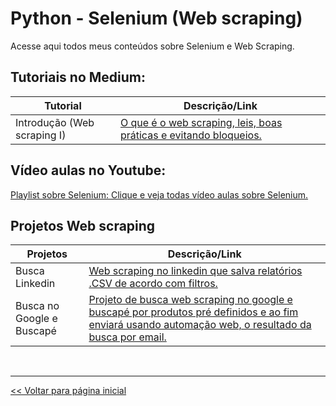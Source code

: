# Python - Selenium (Web scraping)
Acesse aqui todos meus conteúdos sobre Selenium e Web Scraping.

## Tutoriais no Medium:
| Tutorial    | Descrição/Link  |
| --- | --- |
| Introdução (Web scraping I) | [O que é o web scraping, leis, boas práticas e evitando bloqueios.](https://medium.com/@dev.daniel.amorim/python-selenium-web-scraping-i-2754b4fe94cb) |

## Vídeo aulas no Youtube:

[Playlist sobre Selenium: Clique e veja todas vídeo aulas sobre Selenium.](https://www.youtube.com/playlist?list=PLxm8nHbKxiP1PPqIqJPdUel5xC-mz6OZv)

## Projetos Web scraping

| Projetos  | Descrição/Link  |
| --- | --- |
| Busca Linkedin | [Web scraping no linkedin que salva relatórios .CSV de acordo com filtros.](https://github.com/dev-daniel-amorim/WS-Projeto-Busca-Linkedin/blob/main/README.md)  |
| Busca no Google e Buscapé | [Projeto de busca web scraping no google e buscapé por produtos pré definidos e ao fim enviará usando automação web, o resultado da busca por email.](https://github.com/dev-daniel-amorim/WS---Projeto-Google-e-Buscape)  |

<br>
<hr>

[<< Voltar para página inicial](https://github.com/dev-daniel-amorim)
